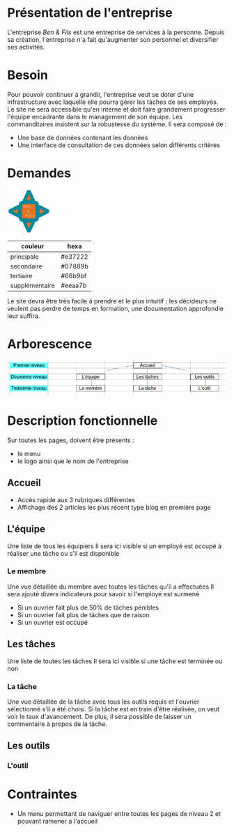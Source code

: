 # Présentation de l'entreprise

L'entreprise _Ben & Fils_ est une entreprise de services à la personne.
Depuis sa création, l'entreprise n'a fait qu'augmenter son personnel et diversifier ses activités.

# Besoin

Pour pouvoir continuer à grandir, l'entreprise veut se doter d'une infrastructure avec laquelle elle pourra gérer les tâches de ses employés.
Le site ne sera accessible qu'en interne et doit faire grandement progresser l'équipe encadrante dans le management de son équipe.
Les commanditaires insistent sur la robustesse du système.
Il sera composé de :
* Une base de données contenant les données
* Une interface de consultation de ces données selon différents critères

# Demandes

![logo](logo.png)

couleur | hexa
--- | ---
principale | #e37222
secondaire | #07889b
tertiaire | #66b9bf
supplémentaire | #eeaa7b

Le site devra être très facile à prendre et le plus intuitif : les décideurs ne veulent pas perdre de temps en formation, une documentation approfondie leur suffira.

# Arborescence

![arborescence](arborescence.png)

# Description fonctionnelle

Sur toutes les pages, doivent être présents :

* le menu
* le logo ainsi que le nom de l'entreprise

## Accueil

* Accès rapide aux 3 rubriques différentes
* Affichage des 2 articles les plus récent type blog en première page

## L'équipe

Une liste de tous les équipiers
Il sera ici visible si un employé est occupé à réaliser une tâche ou s'il est disponible

### Le membre

Une vue détaillée du membre avec toutes les tâches qu'il a effectuées
Il sera ajouté divers indicateurs pour savoir si l'employé est surmené
* Si un ouvrier fait plus de 50% de tâches pénibles
* Si un ouvrier fait plus de tâches que de raison
* Si un ouvrier est occupé

## Les tâches

Une liste de toutes les tâches
Il sera ici visible si une tâche est terminée ou non

### La tâche

Une vue détaillée de la tâche avec tous les outils requis et l'ouvrier sélectionné s'il a été choisi.
Si la tâche est en train d'être réalisée, on veut voir le taux d'avancement.
De plus, il sera possible de laisser un commentaire à propos de la tâche.

## Les outils

### L'outil



# Contraintes

* Un menu permettant de naviguer entre toutes les pages de niveau 2 et pouvant ramener à l'accueil
